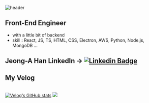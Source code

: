 ![header](https://capsule-render.vercel.app/api?type=Venom&color=gradient&height=300&section=header&text=JeongA%20Portfolio&fontSize=90)
## Front-End Engineer
- with a little bit of backend
- skill : React, JS, TS, HTML, CSS, Electron, AWS, Python, Node.js, MongoDB ...
## Jeong-A Han LinkedIn -> [![Linkedin Badge](https://img.shields.io/badge/-LinkedIn-blue?style=flat-square&logo=Linkedin&logoColor=white&link=https://www.linkedin.com/in/%EC%A0%95%EC%95%84-jeonga-%ED%95%9C-han-08a762227/)](https://www.linkedin.com/in/%EC%A0%95%EC%95%84-jeonga-%ED%95%9C-han-08a762227/)

## My Velog
<br/>[![Velog's GitHub stats](https://velog-readme-stats.vercel.app/api?name=mongndam)](https://velog.io/@mongndam/posts)
<img src="https://capsule-render.vercel.app/api?type=waving&color=gradient&height=150&section=footer" />
<!--
**hanjeonga/hanjeonga** is a ✨ _special_ ✨ repository because its `README.md` (this file) appears on your GitHub profile.

Here are some ideas to get you started:

- 🔭 I’m currently working on ...
- 🌱 I’m currently learning ...
- 👯 I’m looking to collaborate on ...
- 🤔 I’m looking for help with ...
- 💬 Ask me about ...
- 📫 How to reach me: ...
- 😄 Pronouns: ...
- ⚡ Fun fact: ...
-->
